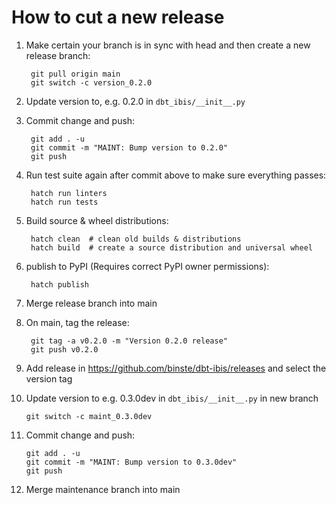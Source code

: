 # How to cut a new release
1. Make certain your branch is in sync with head and then create a new release branch:

        git pull origin main
        git switch -c version_0.2.0

2. Update version to, e.g. 0.2.0 in `dbt_ibis/__init__.py`

3. Commit change and push:

        git add . -u
        git commit -m "MAINT: Bump version to 0.2.0"
        git push

4. Run test suite again after commit above to make sure everything passes:

        hatch run linters
        hatch run tests

5. Build source & wheel distributions:

        hatch clean  # clean old builds & distributions
        hatch build  # create a source distribution and universal wheel

6. publish to PyPI (Requires correct PyPI owner permissions):

        hatch publish

7. Merge release branch into main

8. On main, tag the release:

        git tag -a v0.2.0 -m "Version 0.2.0 release"
        git push v0.2.0

9. Add release in https://github.com/binste/dbt-ibis/releases and select the version tag

10. Update version to e.g. 0.3.0dev in `dbt_ibis/__init__.py` in new branch

        git switch -c maint_0.3.0dev

11. Commit change and push:

        git add . -u
        git commit -m "MAINT: Bump version to 0.3.0dev"
        git push

12. Merge maintenance branch into main
